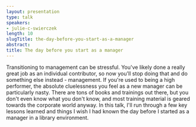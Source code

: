 ```yaml
---
layout: presentation
type: talk
speakers:
- julie-c-swierczek
length: 10
slugTitle: the-day-before-you-start-as-a-manager
abstract:
title: The day before you start as a manager
---
```

Transitioning to management can be stressful. You've likely done a really great job as an individual contributor, so now you'll stop doing that and do something else instead - management. If you're used to being a high performer, the absolute cluelessness you feel as a new manager can be particularly nasty. There are tons of books and trainings out there, but you don't even know what you don't know, and most training material is geared towards the corporate world anyway. In this talk, I'll run through a few key lessons learned and things I wish I had known the day before I started as a manager in a library environment.  